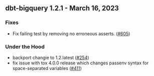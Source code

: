## dbt-bigquery 1.2.1 - March 16, 2023

### Fixes

- Fix failing test by removing no erroneous asserts. ([#605](https://github.com/dbt-labs/dbt-bigquery/issues/605))

### Under the Hood

- backport changie to 1.2.latest ([#254](https://github.com/dbt-labs/dbt-bigquery/issues/254))
- fix issue with tox 4.0.0 release which changes passenv syntax for space-separated variables ([#411](https://github.com/dbt-labs/dbt-bigquery/issues/411))
